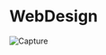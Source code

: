 # WebDesign

![Capture](https://user-images.githubusercontent.com/45154877/87346386-99032680-c51f-11ea-8e1f-2ba63947e4a4.PNG)
